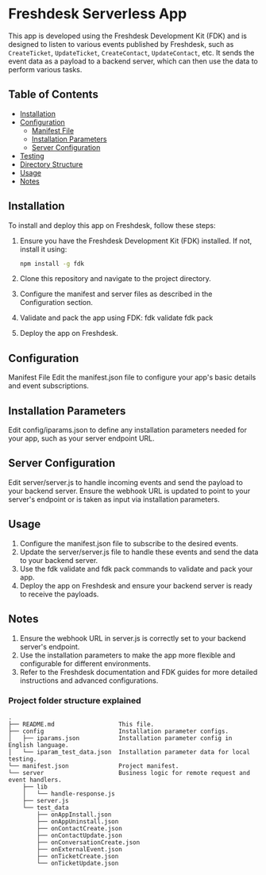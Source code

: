 # Freshdesk Serverless App

This app is developed using the Freshdesk Development Kit (FDK) and is designed to listen to various events published by Freshdesk, such as `CreateTicket`, `UpdateTicket`, `CreateContact`, `UpdateContact`, etc. It sends the event data as a payload to a backend server, which can then use the data to perform various tasks.

## Table of Contents

- [Installation](#installation)
- [Configuration](#configuration)
  - [Manifest File](#manifest-file)
  - [Installation Parameters](#installation-parameters)
  - [Server Configuration](#server-configuration)
- [Testing](#testing)
- [Directory Structure](#directory-structure)
- [Usage](#usage)
- [Notes](#notes)

## Installation

To install and deploy this app on Freshdesk, follow these steps:

1. Ensure you have the Freshdesk Development Kit (FDK) installed. If not, install it using:
   ```sh
   npm install -g fdk
2. Clone this repository and navigate to the project directory.

3. Configure the manifest and server files as described in the Configuration section.

4. Validate and pack the app using FDK:
    fdk validate
    fdk pack

5. Deploy the app on Freshdesk.

## Configuration

Manifest File
Edit the manifest.json file to configure your app's basic details and event subscriptions.

## Installation Parameters
Edit config/iparams.json to define any installation parameters needed for your app, such as your server endpoint URL.

## Server Configuration
Edit server/server.js to handle incoming events and send the payload to your backend server. Ensure the webhook URL is updated to point to your server's endpoint or is taken as input via installation parameters.

## Usage
1. Configure the manifest.json file to subscribe to the desired events.
2. Update the server/server.js file to handle these events and send the data to your backend server.
3. Use the fdk validate and fdk pack commands to validate and pack your app.
4. Deploy the app on Freshdesk and ensure your backend server is ready to receive the payloads.
## Notes
1. Ensure the webhook URL in server.js is correctly set to your backend server's endpoint.
2. Use the installation parameters to make the app more flexible and configurable for different environments.
3. Refer to the Freshdesk documentation and FDK guides for more detailed instructions and advanced configurations.



### Project folder structure explained

    .
    ├── README.md                  This file.
    ├── config                     Installation parameter configs.
    │   ├── iparams.json           Installation parameter config in English language.
    │   └── iparam_test_data.json  Installation parameter data for local testing.
    └── manifest.json              Project manifest.
    └── server                     Business logic for remote request and event handlers.
        ├── lib
        │   └── handle-response.js
        ├── server.js
        └── test_data
            ├── onAppInstall.json
            ├── onAppUninstall.json
            ├── onContactCreate.json
            ├── onContactUpdate.json
            ├── onConversationCreate.json
            ├── onExternalEvent.json
            ├── onTicketCreate.json
            └── onTicketUpdate.json

